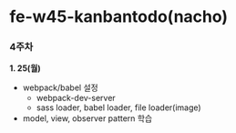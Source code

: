 # fe-w45-kanbantodo(nacho)
### 4주차
**1. 25(월)**
- webpack/babel 설정
  - webpack-dev-server
  - sass loader, babel loader, file loader(image)
- model, view, observer pattern 학습